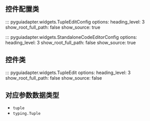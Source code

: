 ## 控件配置类
::: pyguiadapter.widgets.TupleEditConfig
    options:
        heading_level: 3
        show_root_full_path: false
        show_source: true



::: pyguiadapter.widgets.StandaloneCodeEditorConfig
    options:
        heading_level: 3
        show_root_full_path: false
        show_source: true



## 控件类
::: pyguiadapter.widgets.TupleEdit
    options:
        heading_level: 3
        show_root_full_path: false
        show_source: false



## 对应参数数据类型

- `tuple`
- `typing.Tuple`

